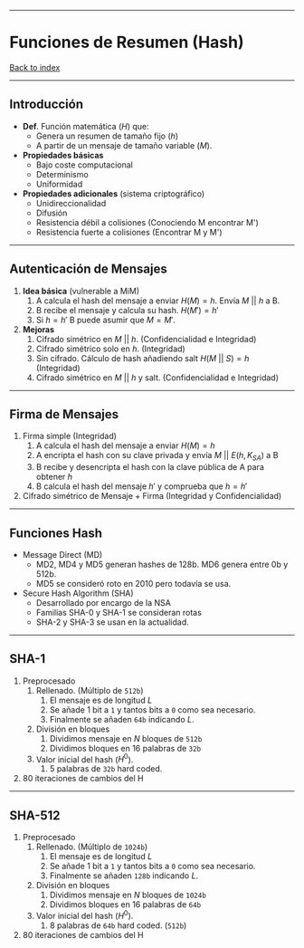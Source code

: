
---
# Funciones de Resumen (Hash)

[Back to index](../README.md)

---

## Introducción
- **Def**. Función matemática ($H$) que:
	- Genera un resumen de tamaño fijo ($h$)
	- A partir de un mensaje de tamaño variable ($M$).
- **Propiedades básicas**
	- Bajo coste computacional
	- Determinismo
	- Uniformidad
- **Propiedades adicionales** (sistema criptográfico)
	- Unidireccionalidad
	- Difusión
	- Resistencia débil a colisiones (Conociendo M encontrar M')
	- Resistencia fuerte a colisiones (Encontrar M y M')
---
## Autenticación de Mensajes
1. **Idea básica** (vulnerable a MiM)
	1. A calcula el hash del mensaje a enviar $H(M)=h$. Envía $M \:||\: h$ a B.
	2. B recibe el mensaje y calcula su hash. $H(M')=h'$
	3. Si $h = h'$ B puede asumir que $M = M'$.
2. **Mejoras**
	1. Cifrado simétrico en $M \:||\: h$. (Confidencialidad e Integridad)
	2. Cifrado simétrico solo en $h$. (Integridad)
	3. Sin cifrado. Cálculo de hash añadiendo salt $H(M \:||\:S) = h$ (Integridad)
	4. Cifrado simétrico en $M \:||\: h$ y salt. (Confidencialidad e Integridad)
---
## Firma de Mensajes
1. Firma simple (Integridad)
	1. A calcula el hash del mensaje a enviar $H(M)=h$
	2. A encripta el hash con su clave privada y envía $M \:||\: E(h, K_{SA})$ a B
	3. B recibe y desencripta el hash con la clave pública de A para obtener $h$
	4. B calcula el hash del mensaje $h'$ y comprueba que $h = h'$
2. Cifrado simétrico de Mensaje + Firma (Integridad y Confidencialidad)
---
## Funciones Hash
- Message Direct (MD)
	- MD2, MD4 y MD5 generan hashes de 128b. MD6 genera entre 0b y 512b.
	- MD5 se consideró roto en 2010 pero todavía se usa.
- Secure Hash Algorithm (SHA)
	- Desarrollado por encargo de la NSA
	- Familias SHA-0 y SHA-1 se consideran rotas
	- SHA-2 y SHA-3 se usan en la actualidad.
---
## SHA-1
1. Preprocesado 
	1. Rellenado. (Múltiplo de `512b`)
		1. El mensaje es de longitud $L$
		2. Se añade 1 bit a `1` y tantos bits a `0` como sea necesario.
		3. Finalmente se añaden `64b` indicando $L$.
	2. División en bloques
		1. Dividimos mensaje en $N$ bloques de `512b`
		2. Dividimos bloques en $16$ palabras de `32b`
	3. Valor inicial del hash ($H^0$).
		1. $5$ palabras de `32b` hard coded. 
2. 80 iteraciones de cambios del H
---
## SHA-512
1. Preprocesado 
	1. Rellenado. (Múltiplo de `1024b`)
		1. El mensaje es de longitud $L$
		2. Se añade 1 bit a `1` y tantos bits a `0` como sea necesario.
		3. Finalmente se añaden `128b` indicando $L$.
	2. División en bloques
		1. Dividimos mensaje en $N$ bloques de `1024b`
		2. Dividimos bloques en $16$ palabras de `64b`
	3. Valor inicial del hash ($H^0$).
		1. $8$ palabras de `64b` hard coded. (`512b`)
2. 80 iteraciones de cambios del H